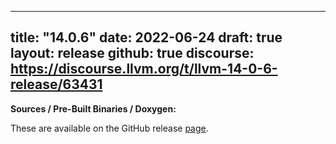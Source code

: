 
---
title: "14.0.6"
date: 2022-06-24
draft: true
layout: release
github: true
discourse: https://discourse.llvm.org/t/llvm-14-0-6-release/63431
---

**Sources / Pre-Built Binaries / Doxygen:**

These are available on the GitHub release [page](https://github.com/llvm/llvm-project/releases/tag/llvmorg-14.0.6).
